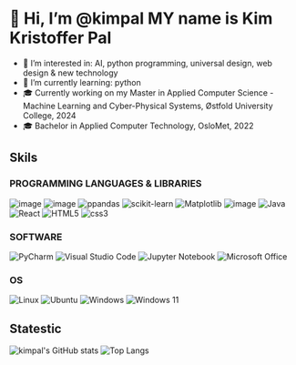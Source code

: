 # 👋 Hi, I’m @kimpal MY name is Kim Kristoffer Pal
- 👀 I’m interested in: AI, python programming, universal design, web design & new technology
- 🌱 I’m currently learning: python
- 🎓 Currently working on my Master in Applied Computer Science - Machine Learning and Cyber-Physical Systems, Østfold University College, 2024
- 🎓 Bachelor in Applied Computer Technology, OsloMet, 2022
<!--- - 💞️ I’m looking to collaborate on ... -->
<!--- - 📫 How to reach me ... -->

## Skils
<!--- FOR MORE BADGES: https://hendrasob.github.io/badges/ and https://github.com/Ileriayo/markdown-badges  -->
### PROGRAMMING LANGUAGES & LIBRARIES
![image](https://img.shields.io/badge/Python-FFD43B?style=for-the-badge&logo=python&logoColor=blue)
![image](https://img.shields.io/badge/Numpy-777BB4?style=for-the-badge&logo=numpy&logoColor=white)
![ppandas](https://img.shields.io/badge/Pandas-2C2D72?style=for-the-badge&logo=pandas&logoColor=white)
![scikit-learn](https://img.shields.io/badge/scikit--learn-%23F7931E.svg?style=for-the-badge&logo=scikit-learn&logoColor=white)
![Matplotlib](https://img.shields.io/badge/Matplotlib-%23ffffff.svg?style=for-the-badge&logo=Matplotlib&logoColor=black)
![image](https://img.shields.io/badge/JavaScript-323330?style=for-the-badge&logo=javascript&logoColor=F7DF1E)
![Java](https://img.shields.io/badge/java-%23ED8B00.svg?style=for-the-badge&logo=java&logoColor=white)
![React](https://img.shields.io/badge/React-20232A?style=for-the-badge&logo=react&logoColor=61DAFB)
![HTML5](https://img.shields.io/badge/HTML5-E34F26?style=for-the-badge&logo=html5&logoColor=white)
![css3](https://img.shields.io/badge/CSS3-1572B6?style=for-the-badge&logo=css3&logoColor=white)
### SOFTWARE
![PyCharm](https://img.shields.io/badge/pycharm-143?style=for-the-badge&logo=pycharm&logoColor=black&color=black&labelColor=green)
![Visual Studio Code](https://img.shields.io/badge/Visual%20Studio%20Code-0078d7.svg?style=for-the-badge&logo=visual-studio-code&logoColor=white)
![Jupyter Notebook](https://img.shields.io/badge/jupyter-%23FA0F00.svg?style=for-the-badge&logo=jupyter&logoColor=white)
![Microsoft Office](https://img.shields.io/badge/Microsoft_Office-D83B01?style=for-the-badge&logo=microsoft-office&logoColor=white)
### OS
![Linux](https://img.shields.io/badge/Linux-FCC624?style=for-the-badge&logo=linux&logoColor=black)
![Ubuntu](https://img.shields.io/badge/Ubuntu-E95420?style=for-the-badge&logo=ubuntu&logoColor=white)
![Windows](https://img.shields.io/badge/Windows-0078D6?style=for-the-badge&logo=windows&logoColor=white)
![Windows 11](https://img.shields.io/badge/Windows%2011-%230079d5.svg?style=for-the-badge&logo=Windows%2011&logoColor=white)

## Statestic
<!--https://github.com/anuraghazra/github-readme-stats -->
![kimpal's GitHub stats](https://github-readme-stats.vercel.app/api?username=kimpal&show_icons=true&theme=onedark)
![Top Langs](https://github-readme-stats.vercel.app/api/top-langs/?username=kimpal&layout=compact&theme=onedark)
<!--![Top Langs](https://github-readme-stats.vercel.app/api/top-langs/?username=kimpal&langs_count=8&theme=onedark)-->
<!---
kimpal/kimpal is a ✨ special ✨ repository because its `README.md` (this file) appears on your GitHub profile.
You can click the Preview link to take a look at your changes.
--->

<!---
### PROJECTS
### WORK EXPERIENCE
### EDUCATION
- Master
- Bacheloer
#### Social
-->
